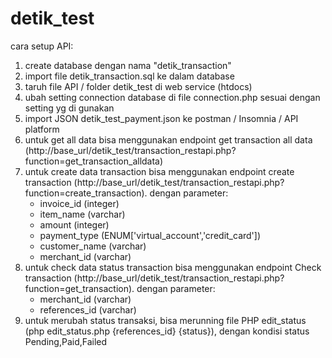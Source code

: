 # detik_test

cara setup API:
1. create database dengan nama "detik_transaction"
2. import file detik_transaction.sql ke dalam database
3. taruh file API / folder detik_test di web service (htdocs)
4. ubah setting connection database di file connection.php sesuai dengan setting yg di gunakan
5. import JSON detik_test_payment.json ke postman / Insomnia / API platform
6. untuk get all data bisa menggunakan endpoint get transaction all data (http://base_url/detik_test/transaction_restapi.php?function=get_transaction_alldata)
7. untuk create data transaction bisa menggunakan endpoint create transaction (http://base_url/detik_test/transaction_restapi.php?function=create_transaction). dengan parameter:
    - invoice_id (integer)
    - item_name (varchar)
    - amount (integer)
    - payment_type (ENUM['virtual_account','credit_card'])
    - customer_name (varchar)
    - merchant_id (varchar)
8. untuk check data status transaction bisa menggunakan endpoint Check transaction (http://base_url/detik_test/transaction_restapi.php?function=get_transaction). dengan parameter:
    - merchant_id (varchar)
    - references_id (varchar)
9. untuk merubah status transaksi, bisa merunning file PHP edit_status (php edit_status.php {references_id} {status}),
    dengan kondisi status Pending,Paid,Failed